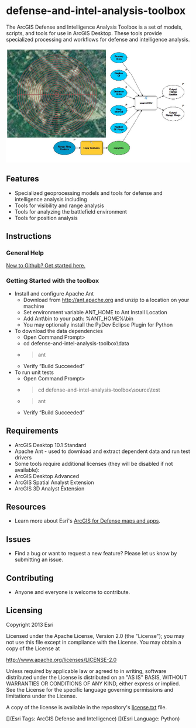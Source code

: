 # defense-and-intel-analysis-toolbox

The ArcGIS Defense and Intelligence Analysis Toolbox is a set of models, scripts, and tools for use in ArcGIS Desktop. These tools provide specialized processing and workflows for defense and intelligence analysis.

![Image of Defense and Intel Analysis Toolbox](ScreenShot.jpg "defense-and-intel-analysis-toolbox")

## Features

* Specialized geoprocessing models and tools for defense and intelligence analysis including
* Tools for visibility and range analysis
* Tools for analyzing the battlefield  environment
* Tools for position analysis

## Instructions

### General Help
[New to Github? Get started here.](http://htmlpreview.github.com/?https://github.com/Esri/esri.github.com/blob/master/help/esri-getting-to-know-github.html)

### Getting Started with the toolbox
* Install and configure Apache Ant
    * Download from http://ant.apache.org and unzip to a location on your machine
    * Set environment variable ANT_HOME to Ant Install Location
    * Add Ant\bin to your path: %ANT_HOME%\bin
    * You may optionally install the PyDev Eclipse Plugin for Python
* To download the data dependencies 
    * Open Command Prompt>
    * cd defense-and-intel-analysis-toolbox\data
    * > ant
    * Verify “Build Succeeded”  
* To run unit tests
    * Open Command Prompt>
    * > cd defense-and-intel-analysis-toolbox\source\test
    * > ant
    * Verify “Build Succeeded”  

## Requirements

* ArcGIS Desktop 10.1 Standard 
* Apache Ant - used to download and extract dependent data and run test drivers
* Some tools require additional licenses (they will be disabled if not available):
* ArcGIS Desktop Advanced 
* ArcGIS Spatial Analyst Extension
* ArcGIS 3D Analyst Extension

## Resources

* Learn more about Esri's [ArcGIS for Defense maps and apps](http://resources.arcgis.com/en/communities/defense-and-intelligence/).

## Issues

* Find a bug or want to request a new feature?  Please let us know by submitting an issue.

## Contributing

* Anyone and everyone is welcome to contribute.

## Licensing

Copyright 2013 Esri

Licensed under the Apache License, Version 2.0 (the "License");
you may not use this file except in compliance with the License.
You may obtain a copy of the License at

   http://www.apache.org/licenses/LICENSE-2.0

Unless required by applicable law or agreed to in writing, software
distributed under the License is distributed on an "AS IS" BASIS,
WITHOUT WARRANTIES OR CONDITIONS OF ANY KIND, either express or implied.
See the License for the specific language governing permissions and
limitations under the License.

A copy of the license is available in the repository's
[license.txt](license.txt) file.

[](Esri Tags: ArcGIS Defense and Intelligence)
[](Esri Language: Python)
